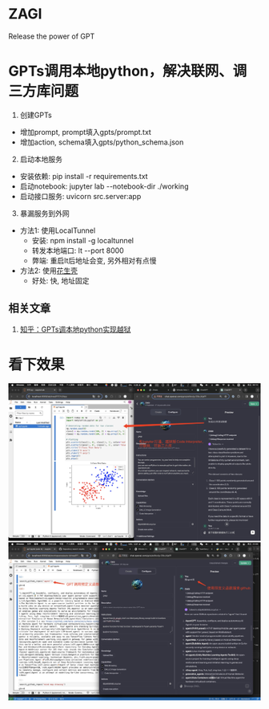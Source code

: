 # ZAGI
Release the power of GPT

# GPTs调用本地python，解决联网、调三方库问题

1. 创建GPTs
* 增加prompt, prompt填入gpts/prompt.txt
* 增加action, schema填入gpts/python_schema.json

2. 启动本地服务
* 安装依赖: pip install -r requirements.txt
* 启动notebook: jupyter lab --notebook-dir ./working
* 启动接口服务: uvicorn src.server:app

3. 暴漏服务到外网
* 方法1: 使用LocalTunnel
  * 安装: npm install -g localtunnel
  * 转发本地端口: lt --port 8000
  * 弊端: 重启lt后地址会变, 另外相对有点慢
* 方法2: 使用[花生壳](https://hsk.oray.com/price#personal)
  * 好处: 快, 地址固定

## 相关文章

1. [知乎：GPTs调本地python实现越狱](https://zhuanlan.zhihu.com/p/666467937)

# 看下效果

![image](https://github.com/sands321/zagi/blob/master/screenshots/plot.jpg)
![image](https://github.com/sands321/zagi/blob/master/screenshots/fn.jpg)



